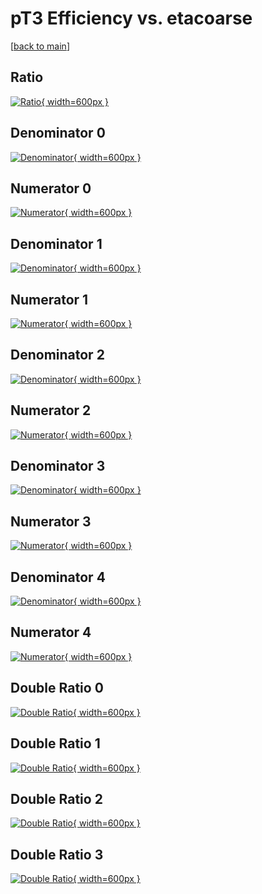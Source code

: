 # pT3 Efficiency vs. etacoarse

[[back to main](./)]



## Ratio

[![Ratio](../mtv/var/pT3_xtr_321_0_eff_etacoarse.png){ width=600px }](../mtv/var/pT3_xtr_321_0_eff_etacoarse.pdf)

## Denominator 0

[![Denominator](../mtv/den/pT3_xtr_321_0_eff_etacoarse_den0.png){ width=600px }](../mtv/den/pT3_xtr_321_0_eff_etacoarse_den0.pdf)

## Numerator 0

[![Numerator](../mtv/num/pT3_xtr_321_0_eff_etacoarse_num0.png){ width=600px }](../mtv/num/pT3_xtr_321_0_eff_etacoarse_num0.pdf)

## Denominator 1

[![Denominator](../mtv/den/pT3_xtr_321_0_eff_etacoarse_den1.png){ width=600px }](../mtv/den/pT3_xtr_321_0_eff_etacoarse_den1.pdf)

## Numerator 1

[![Numerator](../mtv/num/pT3_xtr_321_0_eff_etacoarse_num1.png){ width=600px }](../mtv/num/pT3_xtr_321_0_eff_etacoarse_num1.pdf)

## Denominator 2

[![Denominator](../mtv/den/pT3_xtr_321_0_eff_etacoarse_den2.png){ width=600px }](../mtv/den/pT3_xtr_321_0_eff_etacoarse_den2.pdf)

## Numerator 2

[![Numerator](../mtv/num/pT3_xtr_321_0_eff_etacoarse_num2.png){ width=600px }](../mtv/num/pT3_xtr_321_0_eff_etacoarse_num2.pdf)

## Denominator 3

[![Denominator](../mtv/den/pT3_xtr_321_0_eff_etacoarse_den3.png){ width=600px }](../mtv/den/pT3_xtr_321_0_eff_etacoarse_den3.pdf)

## Numerator 3

[![Numerator](../mtv/num/pT3_xtr_321_0_eff_etacoarse_num3.png){ width=600px }](../mtv/num/pT3_xtr_321_0_eff_etacoarse_num3.pdf)

## Denominator 4

[![Denominator](../mtv/den/pT3_xtr_321_0_eff_etacoarse_den4.png){ width=600px }](../mtv/den/pT3_xtr_321_0_eff_etacoarse_den4.pdf)

## Numerator 4

[![Numerator](../mtv/num/pT3_xtr_321_0_eff_etacoarse_num4.png){ width=600px }](../mtv/num/pT3_xtr_321_0_eff_etacoarse_num4.pdf)

## Double Ratio 0

[![Double Ratio](../mtv/ratio/pT3_xtr_321_0_eff_etacoarse_ratio0.png){ width=600px }](../mtv/ratio/pT3_xtr_321_0_eff_etacoarse_ratio0.pdf)

## Double Ratio 1

[![Double Ratio](../mtv/ratio/pT3_xtr_321_0_eff_etacoarse_ratio1.png){ width=600px }](../mtv/ratio/pT3_xtr_321_0_eff_etacoarse_ratio1.pdf)

## Double Ratio 2

[![Double Ratio](../mtv/ratio/pT3_xtr_321_0_eff_etacoarse_ratio2.png){ width=600px }](../mtv/ratio/pT3_xtr_321_0_eff_etacoarse_ratio2.pdf)

## Double Ratio 3

[![Double Ratio](../mtv/ratio/pT3_xtr_321_0_eff_etacoarse_ratio3.png){ width=600px }](../mtv/ratio/pT3_xtr_321_0_eff_etacoarse_ratio3.pdf)

